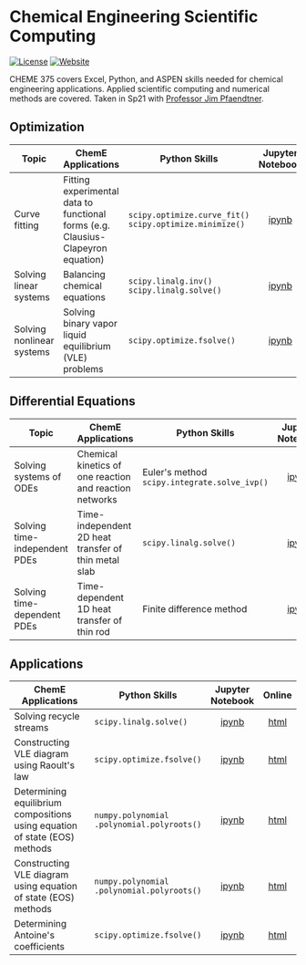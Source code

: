 # Chemical Engineering Scientific Computing

[![License](https://img.shields.io/github/license/tengjuilin/cheme-sci-computing)](https://creativecommons.org/licenses/by/4.0/)
[![Website](https://img.shields.io/website?down_message=offline&up_message=online&url=https%3A%2F%2Fcheme-sci-computing.netlify.app%2F)](https://cheme-sci-computing.netlify.app/)

CHEME 375 covers Excel, Python, and ASPEN skills needed for chemical engineering applications. Applied scientific computing and numerical methods are covered. Taken in Sp21 with [Professor Jim Pfaendtner](https://www.cheme.washington.edu/facultyfinder/jim-pfaendtner).

## Optimization

|Topic|ChemE Applications|Python Skills|Jupyter <br/> Notebook|Online|
|-|-|-|:-:|:-:|
|Curve fitting|Fitting experimental data to functional forms (e.g. Clausius-Clapeyron equation)|`scipy.optimize.curve_fit()` <br/> `scipy.optimize.minimize()`|[ipynb](https://github.com/tengjuilin/cheme-sci-computing/blob/main/cheme-sci-computing/optimization/curve-fitting.ipynb)|[html](https://cheme-sci-computing.netlify.app/cheme-sci-computing/optimization/curve-fitting.html)|
|Solving linear systems|Balancing chemical equations|`scipy.linalg.inv()` <br/> `scipy.linalg.solve()`|[ipynb](https://github.com/tengjuilin/cheme-sci-computing/blob/main/cheme-sci-computing/optimization/solving-linear-systems.ipynb)|[html](https://cheme-sci-computing.netlify.app/cheme-sci-computing/optimization/solving-linear-systems.html)|
|Solving nonlinear systems|Solving binary vapor liquid equilibrium (VLE) problems|`scipy.optimize.fsolve()`|[ipynb](https://github.com/tengjuilin/cheme-sci-computing/blob/main/cheme-sci-computing/optimization/solving-nonlinear-systems.ipynb)|[html](https://cheme-sci-computing.netlify.app/cheme-sci-computing/optimization/solving-nonlinear-systems.html)|

## Differential Equations

|Topic|ChemE Applications|Python Skills|Jupyter <br/> Notebook|Online|
|-|-|-|:-:|:-:|
|Solving systems of ODEs|Chemical kinetics of one reaction and reaction networks|Euler's method <br/>`scipy.integrate.solve_ivp()`|[ipynb](https://github.com/tengjuilin/cheme-sci-computing/blob/main/cheme-sci-computing/differential-equations/solving-ode-systems.ipynb)|[html](https://cheme-sci-computing.netlify.app/cheme-sci-computing/differential-equations/solving-ode-systems.html)|
|Solving time-independent PDEs|Time-independent 2D heat transfer of thin metal slab|`scipy.linalg.solve()`|[ipynb](https://github.com/tengjuilin/cheme-sci-computing/blob/main/cheme-sci-computing/differential-equations/solving-time-independent-pdes.ipynb)|[html](https://cheme-sci-computing.netlify.app/cheme-sci-computing/differential-equations/solving-time-independent-pdes.html)|
|Solving time-dependent PDEs|Time-dependent 1D heat transfer of thin rod|Finite difference method|[ipynb](https://github.com/tengjuilin/cheme-sci-computing/blob/main/cheme-sci-computing/differential-equations/solving-time-dependent-pdes.ipynb)|[html](https://cheme-sci-computing.netlify.app/cheme-sci-computing/differential-equations/solving-time-dependent-pdes.html)|

## Applications

|ChemE Applications|Python Skills|Jupyter <br/> Notebook|Online|
|-|-|:-:|:-:|
|Solving recycle streams|`scipy.linalg.solve()`|[ipynb](https://github.com/tengjuilin/cheme-sci-computing/blob/main/cheme-sci-computing/applications/solving-recycle-streams.ipynb)|[html](https://cheme-sci-computing.netlify.app/cheme-sci-computing/applications/solving-recycle-streams.html)|
|Constructing VLE diagram using Raoult's law|`scipy.optimize.fsolve()`|[ipynb](https://github.com/tengjuilin/cheme-sci-computing/blob/main/cheme-sci-computing/applications/vle-diagram-raoults-law.ipynb)|[html](https://cheme-sci-computing.netlify.app/cheme-sci-computing/applications/vle-diagram-raoults-law.html)|
|Determining equilibrium compositions using equation of state (EOS) methods|`numpy.polynomial`<br/>`.polynomial.polyroots()`|[ipynb](https://github.com/tengjuilin/cheme-sci-computing/blob/main/cheme-sci-computing/applications/determining-equilibrium-composition-eos-method.ipynb)|[html](https://cheme-sci-computing.netlify.app/cheme-sci-computing/applications/determining-equilibrium-composition-eos-method.html)|
|Constructing VLE diagram using equation of state (EOS) methods|`numpy.polynomial`<br/>`.polynomial.polyroots()`|[ipynb](https://github.com/tengjuilin/cheme-sci-computing/blob/main/cheme-sci-computing/applications/vle-diagram-eos-method.ipynb)|[html](https://cheme-sci-computing.netlify.app/cheme-sci-computing/applications/vle-diagram-eos-method.html)|
|Determining Antoine's coefficients|`scipy.optimize.fsolve()`|[ipynb](https://github.com/tengjuilin/cheme-sci-computing/blob/main/cheme-sci-computing/applications/determining-antoines-coefficients.ipynb)|[html](https://cheme-sci-computing.netlify.app/cheme-sci-computing/applications/determining-antoines-coefficients.html)|
